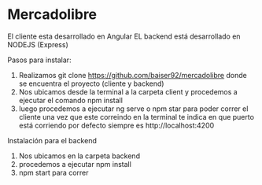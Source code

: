 # Mercadolibre

El cliente esta desarrollado en Angular
EL backend está desarrollado en NODEJS (Express)

Pasos para instalar:

1. Realizamos git clone https://github.com/baiser92/mercadolibre donde se encuentra el proyecto (cliente y backend)
2. Nos ubicamos desde la terminal a la carpeta client y procedemos a ejecutar el comando npm install
3. luego procedemos a ejecutar ng serve o npm star para poder correr el cliente una vez que este correindo en la terminal
   te indica en que puerto está corriendo por defecto siempre es  http://localhost:4200

 Instalación para el backend
1. Nos ubicamos en la carpeta backend
2. procedemos a ejecutar npm install
3. npm start para correr  
